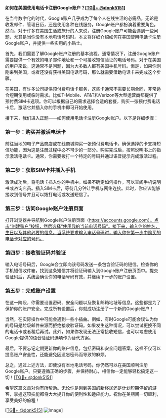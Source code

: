 **如何在美国使用电话卡注册Google账户？[[TG💪+ @donk5151](https://t.me/s/donk5151)]**

在当今数字化的时代，Google账户几乎成为了每个人在线生活的必需品。无论是收发邮件、管理日历，还是使用各种在线服务，Google账户都扮演着重要角色。然而，对于许多在美国生活或旅行的人来说，注册Google账户可能会遇到一些问题，尤其是当你没有本地电话号码时。本文将详细介绍如何在美国使用电话卡注册Google账户，并提供一些实用的小贴士。

首先，我们需要了解Google账户注册的基本流程。通常情况下，注册Google账户需要提供一个有效的电子邮件地址和一个可接收短信验证的电话号码。对于在美国的用户来说，这通常不是问题，因为大多数人都有美国手机号码。但是，如果你刚刚来到美国，或者还没有获得美国电话号码，那么就需要借助电话卡来完成这个步骤。

在美国，有许多公司提供预付费电话卡服务，这些卡通常不需要长期合同，非常适合短期使用或临时需求。比如T-Mobile、AT&T和Verizon等大型运营商都提供了预付费SIM卡选项。你可以根据自己的需求选择合适的套餐，购买一张预付费电话卡后，激活它并插入你的手机中即可开始使用。

接下来，我们进入正题——如何使用电话卡注册Google账户。以下是详细步骤：

### 第一步：购买并激活电话卡

前往当地的电子产品商店或在线商城购买一张预付费电话卡。确保选择的卡支持短信功能，因为这是注册过程中必不可少的一部分。购买完成后，按照说明书上的指示激活电话卡。通常，你需要拨打一个特定的号码并通过语音提示完成激活过程。

### 第二步：获取SIM卡并插入手机

激活成功后，将电话卡插入你的手机中。如果不确定如何操作，可以查阅手机说明书或咨询店员。插入SIM卡后，等待几分钟让手机与网络连接。此时，你应该能够接收到信号并且可以拨打电话或发送短信了。

### 第三步：访问Google账户注册页面

打开浏览器并导航到Google账户注册页面（https://accounts.google.com）。点击“创建账户”按钮，然后选择“使用我的当前电话号码”。接下来，输入你的姓名、生日以及其他必要的信息。当系统要求输入电话号码时，输入你在第一步中购买的电话卡对应的号码。

### 第四步：接收验证码并验证

输入电话号码后，Google会立即向该号码发送一条包含验证码的短信。检查你的手机短信收件箱，找到这条短信并将验证码输入到Google账户注册页面中。提交验证码后，系统会确认你的电话号码有效，并继续下一步的账户设置。

### 第五步：完成账户设置

在这一阶段，你需要设置密码、安全问题以及恢复邮箱地址等信息。这些都是为了保护你的账户安全。完成所有设置后，你就成功注册了一个新的Google账户！

当然，在实际操作中可能会遇到一些小插曲。例如，有时Google可能会误认为你的号码是垃圾邮件来源而拒绝接收验证码。如果发生这种情况，可以尝试更换不同的电话卡或者稍后再试。此外，如果你发现无法正常接收短信，也可以考虑使用Google提供的语音验证码选项作为替代方案。

最后，不要忘记定期更新你的账户信息，包括密码和安全问题答案。这样不仅可以提高账户安全性，还能避免因遗忘密码而导致的麻烦。

总之，通过上述方法，即使没有本地电话号码，你仍然可以在美国顺利注册Google账户。只要遵循正确的步骤，并保持耐心，相信你一定能够轻松搞定这一切！[[TG💪+ @donk5151](https://t.me/s/donk5151)]

希望这篇文章对你有所帮助。无论你是刚到美国的新移民还是计划短期停留的游客，掌握这项技能都将大大提升你的便利性和适应能力。祝你在美期间一切顺利，享受美好的旅程！

[[TG💪+ @donk5151](https://t.me/s/donk5151) ![Image](https://i.postimg.cc/rwNCRYN7/Snipaste-2025-04-30-17-27-05.png)]